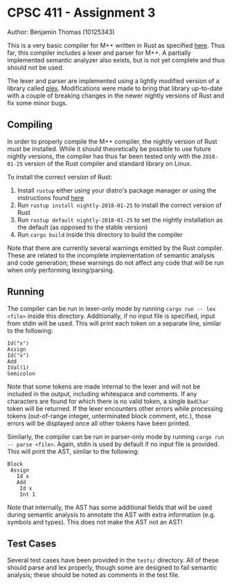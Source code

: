 # CPSC 411 - Assignment 3

Author: Benjamin Thomas (10125343)

This is a very basic compiler for M++ written in Rust as specified
[here](http://pages.cpsc.ucalgary.ca/%7Erobin/class/411/M+/Mspec.pdf). Thus far, this compiler
includes a lexer and parser for M++. A partially implemented semantic analyzer also exists, but is
not yet complete and thus should not be used.

The lexer and parser are implemented using a lightly modified version of a library called
[plex](https://github.com/goffrie/plex). Modifications were made to bring that library up-to-date
with a couple of breaking changes in the newer nightly versions of Rust and fix some minor bugs.

## Compiling

In order to properly compile the M++ compiler, the nightly version of Rust must be installed.
While it should theoretically be possible to use future nightly versions, the compiler has thus far
been tested only with the `2018-01-25` version of the Rust compiler and standard library on Linux.

To install the correct version of Rust:

1. Install `rustup` either using your distro's package manager or using the instructions found
   [here](https://www.rust-lang.org/en-US/install.html)
2. Run `rustup install nightly-2018-01-25` to install the correct version of Rust
3. Run `rustup default nightly-2018-01-25` to set the nightly installation as the default (as
   opposed to the stable version)
4. Run `cargo build` inside this directory to build the compiler

Note that there are currently several warnings emitted by the Rust compiler. These are related to
the incomplete implementation of semantic analysis and code generation; these warnings do not affect
any code that will be run when only performing lexing/parsing.

## Running

The compiler can be run in lexer-only mode by running `cargo run -- lex <file>` inside this
directory. Additionally, if no input file is specified, input from stdin will be used. This will
print each token on a separate line, similar to the following:

```
Id("x")
Assign
Id("x")
Add
IVal(1)
Semicolon
```

Note that some tokens are made internal to the lexer and will not be included in the output,
including whitespace and comments. If any characters are found for which there is no valid token,
a single `BadChar` token will be returned. If the lexer encounters other errors while processing
tokens (out-of-range integer, unterminated block comment, etc.), those errors will be displayed once
all other tokens have been printed.

Similarly, the compiler can be run in parser-only mode by running `cargo run -- parse <file>`.
Again, stdin is used by default if no input file is provided. This will print the AST, similar to
the following:

```
Block
 Assign
   Id x
   Add
    Id x
    Int 1
```

Note that internally, the AST has some additional fields that will be used during semantic analysis
to annotate the AST with extra information (e.g. symbols and types). This does not make the AST not
an AST!

## Test Cases

Several test cases have been provided in the `tests/` directory. All of these should parse and lex
properly, though some are designed to fail semantic analysis; these should be noted as comments in
the test file.
